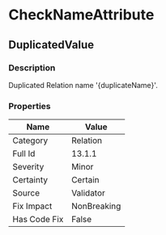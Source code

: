 ﻿---  
uid: Validator_13_1_1  
---

# CheckNameAttribute

## DuplicatedValue

### Description

Duplicated Relation name '{duplicateName}'.

### Properties

| Name         | Value       |
| ------------ | ----------- |
| Category     | Relation    |
| Full Id      | 13.1.1      |
| Severity     | Minor       |
| Certainty    | Certain     |
| Source       | Validator   |
| Fix Impact   | NonBreaking |
| Has Code Fix | False       |

